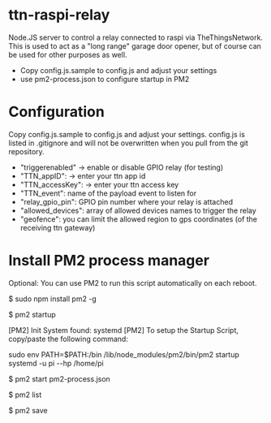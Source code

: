 # ttn-raspi-relay

Node.JS server to control a relay connected to raspi via TheThingsNetwork. 
This is used to act as a "long range" garage door opener, but of course can be used for other purposes as well. 

- Copy config.js.sample to config.js and adjust your settings
- use pm2-process.json to configure startup in PM2

# Configuration
Copy config.js.sample to config.js and adjust your settings.
config.js is listed in .gitignore and will not be overwritten when you pull from the git repository. 

- "triggerenabled" -> enable or disable GPIO relay (for testing)
- "TTN_appID": -> enter your ttn app id
- "TTN_accessKey": -> enter your ttn access key
- "TTN_event": name of the payload event to listen for
- "relay_gpio_pin": GPIO pin number where your relay is attached
- "allowed_devices": array of allowed devices names to trigger the relay
- "geofence": you can limit the allowed region to gps coordinates (of the receiving ttn gateway)

# Install PM2 process manager
Optional: You can use PM2 to run this script automatically on each reboot.

$ sudo npm install pm2 -g

$ pm2 startup

[PM2] Init System found: systemd
[PM2] To setup the Startup Script, copy/paste the following command:

sudo env PATH=$PATH:/bin /lib/node_modules/pm2/bin/pm2 startup systemd -u pi --hp /home/pi

$ pm2 start pm2-process.json

$ pm2 list 

$ pm2 save